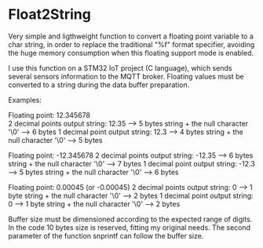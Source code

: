 # Float2String

Very simple and ligthweight function to convert a floating point variable to a char string, in order to replace the traditional "%f" format specifier, avoiding the huge memory consumption when this floating support mode is enabled.

I use this function on a STM32 IoT project (C language), which sends several sensors information to the MQTT broker. Floating values must be converted to a string during the data buffer preparation.

Examples:

Floating point: 12.345678<br/>
 2 decimal points output string: 12.35 --> 5 bytes string + the null character '\0' --> 6 bytes
 1 decimal point output string: 12.3 --> 4 bytes string + the null character '\0' --> 5 bytes

Floating point: -12.345678 
 2 decimal points output string: -12.35 --> 6 bytes string + the null character '\0' --> 7 bytes
 1 decimal point output string: -12.3 --> 5 bytes string + the null character '\0' --> 6 bytes

Floating point: 0.00045 (or -0.00045) 
 2 decimal points output string: 0 --> 1 byte string + the null character '\0' --> 2 bytes
 1 decimal point output string: 0 --> 1 byte string + the null character '\0' --> 2 bytes

Buffer size must be dimensioned according to the expected range of digits. In the code 10 bytes size is reserved, fitting my original needs.
The second parameter of the function snprintf can follow the buffer size.
